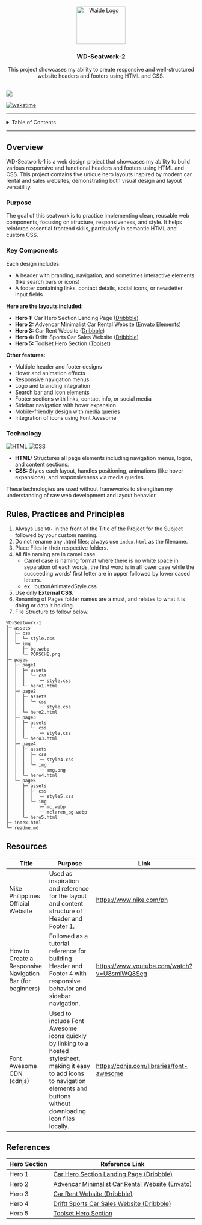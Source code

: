 <a name="readme-top"></a>

<br />

<div align="center">
  <a href="https://github.com/zyx-0314/">
    <img src="/WD-ACTIVITY-2/assets/img/logo.png" alt="Waide Logo" width="130" height="100">
  </a>
  <h3 align="center">WD-Seatwork-2</h3>
</div>

<div align="center">
  This project showcases my ability to create responsive and well-structured website headers and footers using HTML and CSS.
</div>

<br />

![](https://visit-counter.vercel.app/counter.png?page=zyx-0314/WD-Seatwork-1)

[![wakatime](https://wakatime.com/badge/user/018dd99a-4985-4f98-8216-6ca6fe2ce0f8/project/63501637-9a31-42f0-960d-4d0ab47977f8.svg)](https://wakatime.com/badge/user/018dd99a-4985-4f98-8216-6ca6fe2ce0f8/project/63501637-9a31-42f0-960d-4d0ab47977f8)

---

<details>
  <summary>Table of Contents</summary>
  <ol>
    <li>
      <a href="#overview">Overview</a>
      <ol>
        <li><a href="#key-components">Key Components</a></li>
        <li><a href="#technology">Technology</a></li>
      </ol>
    </li>
    <li>
      <a href="#rules-practices-and-principles">Rules, Practices and Principles</a>
    </li>
    <li>
      <a href="#resources">Resources</a>
    </li>
    <li>
      <a href="#references">References</a>
    </li>
  </ol>
</details>

---

## Overview

WD-Seatwork-1 is a web design project that showcases my ability to build various responsive and functional headers and footers using HTML and CSS. This project contains five unique hero layouts inspired by modern car rental and sales websites, demonstrating both visual design and layout versatility.

### Purpose

The goal of this seatwork is to practice implementing clean, reusable web components, focusing on structure, responsiveness, and style. It helps reinforce essential frontend skills, particularly in semantic HTML and custom CSS.

### Key Components

Each design includes:
- A header with branding, navigation, and sometimes interactive elements (like search bars or icons)
- A footer containing links, contact details, social icons, or newsletter input fields

**Here are the layouts included:**
- **Hero 1:** Car Hero Section Landing Page ([Dribbble](https://dribbble.com/shots/20854236-Car-Hero-Section-Landing-Page))
- **Hero 2:** Advencar Minimalist Car Rental Website ([Envato Elements](https://elements.envato.com/advencar-minimalist-car-rental-website-hero-ui-Y45JF3F))
- **Hero 3:** Car Rent Website ([Dribbble](https://dribbble.com/shots/26181404-Car-Rent-Website))
- **Hero 4:** Driftt Sports Car Sales Website ([Dribbble](https://dribbble.com/shots/25827104-Driftt-A-sports-car-sales-website))
- **Hero 5:** Toolset Hero Section ([Toolset](https://toolset.com/course-lesson/creating-a-hero-section/))

**Other features:**
- Multiple header and footer designs
- Hover and animation effects
- Responsive navigation menus
- Logo and branding integration
- Search bar and icon elements
- Footer sections with links, contact info, or social media
- Sidebar navigation with hover expansion
- Mobile-friendly design with media queries
- Integration of icons using Font Awesome

### Technology

![HTML](https://img.shields.io/badge/HTML-E34F26?style=for-the-badge&logo=html5&logoColor=white)
![CSS](https://img.shields.io/badge/CSS-1572B6?style=for-the-badge&logo=css3&logoColor=white)

- **HTML:** Structures all page elements including navigation menus, logos, and content sections.
- **CSS:** Styles each layout, handles positioning, animations (like hover expansions), and responsiveness via media queries.

These technologies are used without frameworks to strengthen my understanding of raw web development and layout behavior.

## Rules, Practices and Principles

1. Always use `WD-` in the front of the Title of the Project for the Subject followed by your custom naming.
2. Do not rename any .html files; always use `index.html` as the filename.
3. Place Files in their respective folders.
4. All file naming are in camel case.
   - Camel case is naming format where there is no white space in separation of each words, the first word is in all lower case while the succeeding words' first letter are in upper followed by lower cased letters.
   - ex.: buttonAnimatedStyle.css
5. Use only **External CSS**.
6. Renaming of Pages folder names are a must, and relates to what it is doing or data it holding.
7. File Structure to follow below.

```
WD-Seatwork-1
├─ assets
│  ├─ css
│  │  └─ style.css
│  └─ img
│     ├─ bg.webp
│     └─ PORSCHE.png
├─ pages
│  ├─ page1
│  │  ├─ assets
│  │  │  └─ css
│  │  │     └─ style.css
│  │  └─ hero1.html
│  ├─ page2
│  │  ├─ assets
│  │  │  └─ css
│  │  │     └─ style.css
│  │  └─ hero2.html
│  ├─ page3
│  │  ├─ assets
│  │  │  └─ css
│  │  │     └─ style.css
│  │  └─ hero3.html
│  ├─ page4
│  │  ├─ assets
│  │  │  ├─ css
│  │  │  │  └─ style4.css
│  │  │  └─ img
│  │  │     └─ amg.png
│  │  └─ hero4.html
│  └─ page5
│     ├─ assets
│     │  ├─ css
│     │  │  └─ style5.css
│     │  └─ img
│     │     ├─ mc.webp
│     │     └─ mclaren_bg.webp
│     └─ hero5.html
├─ index.html
└─ readme.md
```

## Resources

| Title | Purpose | Link |
|-|-|-|
| Nike Philippines Official Website | Used as inspiration and reference for the layout and content structure of Header and Footer 1. | https://www.nike.com/ph |
| How to Create a Responsive Navigation Bar (for beginners) | Followed as a tutorial reference for building Header and Footer 4 with responsive behavior and sidebar navigation. | https://www.youtube.com/watch?v=U8smiWQ8Seg |
| Font Awesome CDN (cdnjs) | Used to include Font Awesome icons quickly by linking to a hosted stylesheet, making it easy to add icons to navigation elements and buttons without downloading icon files locally. | https://cdnjs.com/libraries/font-awesome |

## References

| Hero Section | Reference Link |
|--------------|---------------|
| Hero 1 | [Car Hero Section Landing Page (Dribbble)](https://dribbble.com/shots/20854236-Car-Hero-Section-Landing-Page) |
| Hero 2 | [Advencar Minimalist Car Rental Website (Envato)](https://elements.envato.com/advencar-minimalist-car-rental-website-hero-ui-Y45JF3F) |
| Hero 3 | [Car Rent Website (Dribbble)](https://dribbble.com/shots/26181404-Car-Rent-Website) |
| Hero 4 | [Driftt Sports Car Sales Website (Dribbble)](https://dribbble.com/shots/25827104-Driftt-A-sports-car-sales-website) |
| Hero 5 | [Toolset Hero Section](https://toolset.com/course-lesson/creating-a-hero-section/) |